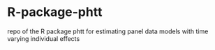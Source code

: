 # R-package-phtt
repo of the R package phtt for estimating panel data models with time varying individual effects
